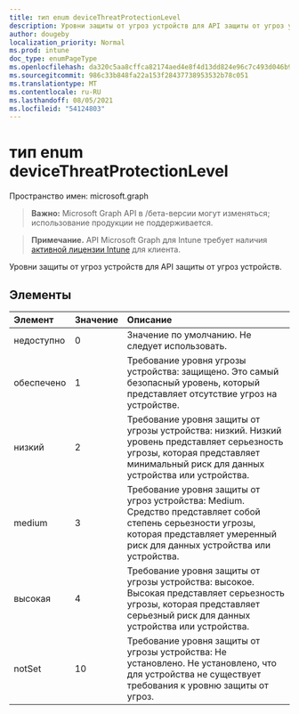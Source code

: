 ```yaml
---
title: тип enum deviceThreatProtectionLevel
description: Уровни защиты от угроз устройств для API защиты от угроз устройств.
author: dougeby
localization_priority: Normal
ms.prod: intune
doc_type: enumPageType
ms.openlocfilehash: da320c5aa8cffca82174aed4e8f4d13dd824e96c7c493d046b94fcb960642fcd
ms.sourcegitcommit: 986c33b848fa22a153f28437738953532b78c051
ms.translationtype: MT
ms.contentlocale: ru-RU
ms.lasthandoff: 08/05/2021
ms.locfileid: "54124803"
---
```

# <a name="devicethreatprotectionlevel-enum-type"></a>тип enum deviceThreatProtectionLevel

Пространство имен: microsoft.graph

> **Важно:** Microsoft Graph API в /бета-версии могут изменяться; использование продукции не поддерживается.

> **Примечание.** API Microsoft Graph для Intune требует наличия [активной лицензии Intune](https://go.microsoft.com/fwlink/?linkid=839381) для клиента.

Уровни защиты от угроз устройств для API защиты от угроз устройств.

## <a name="members"></a>Элементы
|Элемент|Значение|Описание|
|:---|:---|:---|
|недоступно|0|Значение по умолчанию. Не следует использовать.|
|обеспечено|1 |Требование уровня угрозы устройства: защищено. Это самый безопасный уровень, который представляет отсутствие угроз на устройстве.|
|низкий|2|Требование уровня защиты от угрозы устройства: низкий. Низкий уровень представляет серьезность угрозы, которая представляет минимальный риск для данных устройства или устройства.|
|medium|3 |Требование уровня защиты от угроз устройства: Medium. Средство представляет собой степень серьезности угрозы, которая представляет умеренный риск для данных устройства или устройства.|
|высокая|4 |Требование уровня защиты от угрозы устройства: высокое. Высокая представляет серьезность угрозы, которая представляет серьезный риск для данных устройства или устройства.|
|notSet|10 |Требование уровня защиты от угрозы устройства: Не установлено. Не установлено, что для устройства не существует требования к уровню защиты от угроз.|





